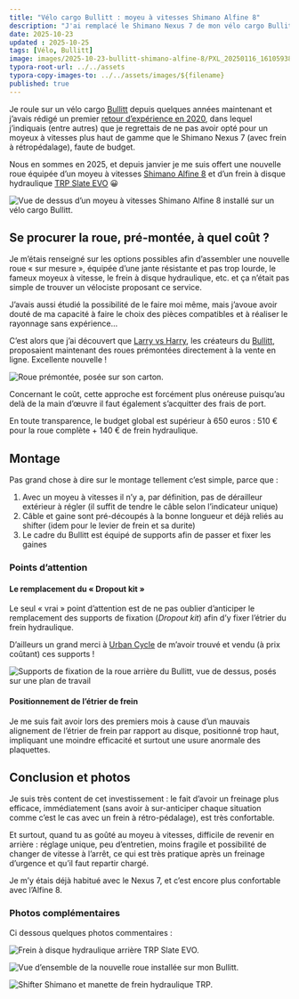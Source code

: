 ```yaml
---
title: "Vélo cargo Bullitt : moyeu à vitesses Shimano Alfine 8"
description: "J'ai remplacé le Shimano Nexus 7 de mon vélo cargo Bullitt par un Alfine 8."
date: 2025-10-23
updated : 2025-10-25
tags: [Vélo, Bullitt]
image: images/2025-10-23-bullitt-shimano-alfine-8/PXL_20250116_161059380.jpg
typora-root-url: ../../assets
typora-copy-images-to: ../../assets/images/${filename}
published: true
---
```

Je roule sur un vélo cargo [Bullitt](/tags/bullitt) depuis quelques années maintenant et j’avais rédigé un premier [retour d’expérience en 2020](page:blog/velo-cargo-bullitt-partage-experience), dans lequel j’indiquais (entre autres) que je regrettais de ne pas avoir opté pour un moyeux à vitesses plus haut de gamme que le Shimano Nexus 7 (avec frein à rétropédalage), faute de budget.

Nous en sommes en 2025, et depuis janvier je me suis offert une nouvelle roue équipée d’un moyeu à vitesses [Shimano Alfine 8](https://bike.shimano.com/fr-FR/products/components/pdp.P-SG-S7001-8.html) et d’un frein à disque hydraulique [TRP Slate EVO](https://tektro.eu/fr/trp/featured_item/slate-evo/) 😀

![Vue de dessus d’un moyeu à vitesses Shimano Alfine 8 installé sur un vélo cargo Bullitt.](/images/2025-10-23-bullitt-shimano-alfine-8/PXL_20250116_161059380.jpg "Moyeu à vitesses Shimano Alfine 8 installé sur mon Bullitt")

<!--break-->

## Se procurer la roue, pré-montée, à quel coût ?

Je m’étais renseigné sur les options possibles afin d’assembler une nouvelle roue « sur mesure », équipée d’une jante résistante et pas trop lourde, le fameux moyeux à vitesse, le frein à disque hydraulique, etc. et ça n’était pas simple de trouver un vélociste proposant ce service.

J’avais aussi étudié la possibilité de le faire moi même, mais j’avoue avoir douté de ma capacité à faire le choix des pièces compatibles et à réaliser le rayonnage sans expérience…

C’est alors que j’ai découvert que [Larry vs Harry](https://larryvsharry.com), les créateurs du [Bullitt](/tags/bullitt), proposaient maintenant des roues prémontées directement à la vente en ligne. Excellente nouvelle !

![Roue prémontée, posée sur son carton.](/images/2025-10-23-bullitt-shimano-alfine-8/PXL_20250114_141425149.jpg "Roue prémontée, posée sur son carton")

Concernant le coût, cette approche est forcément plus onéreuse puisqu’au delà de la main d’œuvre il faut également s’acquitter des frais de port.

En toute transparence, le budget global est supérieur à 650 euros : 510 € pour la roue complète + 140 € de frein hydraulique.

## Montage

Pas grand chose à dire sur le montage tellement c’est simple, parce que :

1. Avec un moyeu à vitesses il n’y a, par définition, pas de dérailleur extérieur à régler (il suffit de tendre le câble selon l’indicateur unique)
2. Câble et gaine sont pré-découpés à la bonne longueur et déjà reliés au shifter (idem pour le levier de frein et sa durite)
3. Le cadre du Bullitt est équipé de supports afin de passer et fixer les gaines

### Points d’attention

#### Le remplacement du « Dropout kit »

Le seul « vrai » point d’attention est de ne pas oublier d’anticiper le remplacement des supports de fixation (*Dropout kit*) afin d’y fixer l’étrier du frein hydraulique.

D’ailleurs un grand merci à [Urban Cycle](https://www.urbancycle.fr/velo-cargo-bullitt/) de m’avoir trouvé et vendu (à prix coûtant) ces supports !

![Supports de fixation de la roue arrière du Bullitt, vue de dessus, posés sur une plan de travail](/images/2025-10-23-bullitt-shimano-alfine-8/PXL_20250115_112020542.jpg "Supports de fixation de la roue arrière du Bullitt")

#### Positionnement de l’étrier de frein

Je me suis fait avoir lors des premiers mois à cause d’un mauvais alignement de l’étrier de frein par rapport au disque, positionné trop haut, impliquant une moindre efficacité et surtout une usure anormale des plaquettes.

## Conclusion et photos

Je suis très content de cet investissement : le fait d’avoir un freinage plus efficace, immédiatement (sans avoir à sur-anticiper chaque situation comme c’est le cas avec un frein à rétro-pédalage), est très confortable.

Et surtout, quand tu as goûté au moyeu à vitesses, difficile de revenir en arrière : réglage unique, peu d’entretien, moins fragile et possibilité de changer de vitesse à l’arrêt, ce qui est très pratique après un freinage d’urgence et qu’il faut repartir chargé.

Je m’y étais déjà habitué avec le Nexus 7, et c’est encore plus confortable avec l’Alfine 8.

### Photos complémentaires

Ci dessous quelques photos commentaires :

![Frein à disque hydraulique arrière TRP Slate EVO.](/images/2025-10-23-bullitt-shimano-alfine-8/PXL_20250116_161043807.jpg "Frein à disque hydraulique arrière TRP Slate EVO")

![Vue d’ensemble de la nouvelle roue installée sur mon Bullitt.](/images/2025-10-23-bullitt-shimano-alfine-8/PXL_20250116_161034814.jpg "Vue d’ensemble de la nouvelle roue installée sur mon Bullitt")

![Shifter Shimano et manette de frein hydraulique TRP.](/images/2025-10-23-bullitt-shimano-alfine-8/PXL_20250116_161106439.jpg "Shifter Shimano et manette de frein hydraulique TRP")

